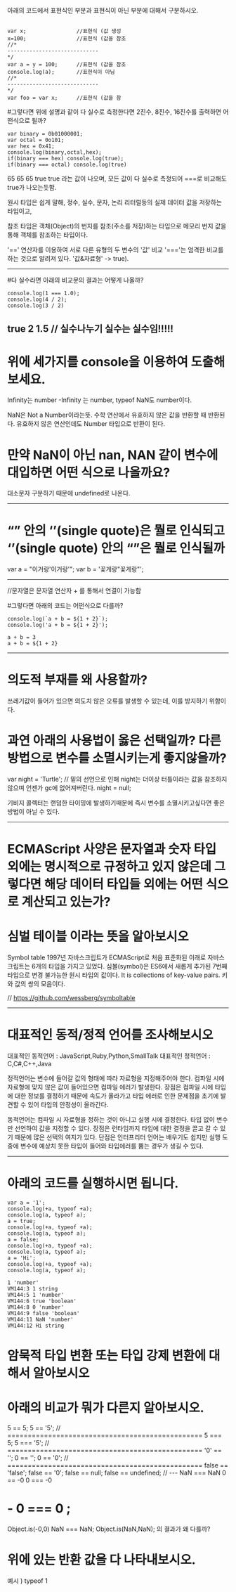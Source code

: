 아래의 코드에서 표현식인 부분과 표현식이 아닌 부분에 대해서 구분하시오.

``` JS

var x;                //표현식 (값 생성
x=100;                //표현식 (값을 참조
//*
-----------------------------
*/
var a = y = 100;      //표현식 (값을 참조
console.log(a);       //표현식이 아님
//*
-----------------------------
*/
var foo = var x;      //표현식 (값을 참

```




#그렇다면 위에 설명과 같이 다 실수로 측정한다면 2진수, 8진수, 16진수를 출력하면 어떤식으로 될까?
``` JS
var binary = 0b01000001;
var octal = 0o101;
var hex = 0x41;
console.log(binary,octal,hex);
if(binary === hex) console.log(true);
if(binary === octal) console.log(true)
```

65 65 65
true true 라는 값이 나오며, 모든 값이 다 실수로 측정되어 ===로 비교해도 true가 나오는듯함.



원시 타입은 쉽게 말해, 정수, 실수, 문자, 논리 리터럴등의 실제 데이터 값을 저장하는 타입이고,

참조 타입은 객체(Object)의 번지를 참조(주소를 저장)하는 타입으로 메모리 번지 값을 통해 객체를 참조하는 타입이다.

'==' 연산자를 이용하여 서로 다른 유형의 두 변수의 '값' 비교
'==='는 엄격한 비교를 하는 것으로 알려져 있다. '값&자료형' -> true).
***




#다 실수라면 아래의 비교문의 결과는 어떻게 나올까?

``` JS
console.log(1 === 1.0);
console.log(4 / 2);
console.log(3 / 2)
```
true
2
1.5 // 실수나누기 실수는 실수임!!!!!
---

# 위에 세가지를 console을 이용하여 도출해보세요.

Infinity는 number -Infinity 는 number, typeof NaN도 number이다.

NaN은 Not a Number이라는뜻. 수학 연산에서 유효하지 않은 값을 반환할 때 반환된다. 유효하지 않은
연산인데도 Number 타입으로 반환이 된다.


# 만약 NaN이 아닌 nan, NAN 같이 변수에 대입하면 어떤 식으로 나올까요?
대소문자 구분하기 때문에 undefined로 나온다.

---

# “” 안의 ‘’(single quote)은 뭘로 인식되고 ‘’(single quote) 안의 “”은 뭘로 인식될까
var a = "이거랑'이거랑'";
var b = '꽃게랑"꽃게랑"';



---
//문자열은 문자열 연산자 + 를 통해서 연결이 가능함

#그렇다면 아래의 코드는 어떤식으로 다를까?
``` JS
console.log(`a + b = ${1 + 2}`);
console.log('a + b = ${1 + 2}');
```
``` JS
a + b = 3
a + b = ${1 + 2}
```
---


# 의도적 부재를 왜 사용할까?
쓰레기값이 들어가 있으면 의도치 않은 오류를 발생할 수 있는데, 이를 방지하기 위함이다.

# 과연 아래의 사용법이 옳은 선택일까? 다른 방법으로 변수를 소멸시키는게 좋지않을까? 

var night = 'Turtle';
// 밑의 선언으로 인해 night는 더이상 터틀이라는 값을 참조하지 않으며 언젠가 gc에 없어져버린다.
night = null;

기비지 콜렉터는 랜덤한 타이밍에 발생하기때문에 즉시 변수를 소멸시키고싶다면 좋은 방법이 아닐 수 있다.

---




# ECMAScript 사양은 문자열과 숫자 타입 외에는 명시적으로 규정하고 있지 않은데 그렇다면 해당 데이터 타입들 외에는 어떤 식으로 계산되고 있는가?




# 심벌 테이블 이라는 뜻을 알아보시오
Symbol table
1997년 자바스크립트가 ECMAScript로 처음 표준화된 이래로 자바스크립트는 6개의 타입을 가지고 있었다.
심볼(symbol)은 ES6에서 새롭게 추가된 7번째 타입으로 변경 불가능한 원시 타입의 값이다.
 It is collections of key-value pairs. 키와 값의 쌍의 모음이다.

// https://github.com/wessberg/symboltable

--- 


# 대표적인 동적/정적 언어를 조사해보시오
대표적인 동적언어 : JavaScript,Ruby,Python,SmallTalk
대표적인 정적언어 : C,C#,C++,Java 

정적언어는 변수에 들어갈 값의 형태에 따라 자료형을 지정해주어야 한다.
컴파일 시에 자료형에 맞지 않은 값이 들어있으면 컴파일 에러가 발생한다.
장점은 컴파일 시에 타입에 대한 정보를 결정하기 때문에 속도가 올라가고 타입 에러로 인한 문제점을 초기에 발견할 수 있어 타입의 안정성이 올라간다.

동적언어는 컴파일 시 자료형을 정하는 것이 아니고 실행 시에 결정한다. 타입 없이 변수만 선언하여 값을 지정할 수 있다.
장점은 런타임까지 타입에 대한 결정을 끌고 갈 수 있기 때문에 많은 선택의 여지가 있다.
단점은 인터프리터 언어는 배우기도 쉽지만 실행 도중에 변수에 예상치 못한 타입이 들어와 타입에러를 뿜는 경우가 생길 수 있다.

---

# 아래의 코드를 실행하시면 됩니다.
```JS
var a = '1';
console.log(+a, typeof +a);
console.log(a, typeof a);
a = true;
console.log(+a, typeof +a);
console.log(a, typeof a);
a = false;
console.log(+a, typeof +a);
console.log(a, typeof a);
a = 'Hi';
console.log(+a, typeof +a);
console.log(a, typeof a);
```

``` JS
1 'number'
VM144:3 1 string
VM144:5 1 'number'
VM144:6 true 'boolean'
VM144:8 0 'number'
VM144:9 false 'boolean'
VM144:11 NaN 'number'
VM144:12 Hi string
```


# 암묵적 타입 변환 또는 타입 강제 변환에 대해서 알아보시오



# 아래의 비교가 뭐가 다른지 알아보시오.
5 == 5;
5 == '5';
// ================================================
5 === 5;
5 === '5';
// ================================================
'0' == '';
0 == '';
0 == '0';
// ================================================
false == 'false';
false == '0';
false == null;
false == undefined;
// ---
NaN === NaN
0 == -0
0 === -0




# - 0 === 0 ;
Object.is(-0,0) 
NaN === NaN;
Object.is(NaN,NaN);
의 결과가 왜 다를까?


# 위에 있는 반환 값을 다 나타내보시오.
예시 )
typeof 1
